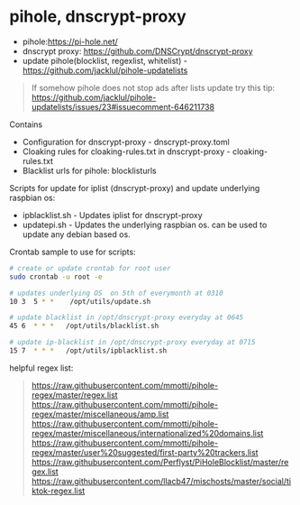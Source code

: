 # pihole, dnscrypt-proxy
- pihole:https://pi-hole.net/
- dnscrypt proxy: https://github.com/DNSCrypt/dnscrypt-proxy
- update pihole(blocklist, regexlist, whitelist) - https://github.com/jacklul/pihole-updatelists
> If somehow pihole does not stop ads after lists update try this tip: https://github.com/jacklul/pihole-updatelists/issues/23#issuecomment-646211738

Contains 
- Configuration for dnscrypt-proxy - dnscrypt-proxy.toml
- Cloaking rules for cloaking-rules.txt in dnscrypt-proxy - cloaking-rules.txt
- Blacklist urls for pihole: blocklisturls

Scripts for update for iplist (dnscrypt-proxy) and update underlying raspbian os:
 - ipblacklist.sh - Updates iplist for dnscrypt-proxy
 - updatepi.sh - Updates the underlying raspbian os. can be used to update any debian based os.

Crontab sample to use for scripts:
```sh
# create or update crontab for root user
sudo crontab -u root -e

# updates underlying OS  on 5th of everymonth at 0310
10 3  5 * *    /opt/utils/update.sh

# update blacklist in /opt/dnscrypt-proxy everyday at 0645
45 6  * * *   /opt/utils/blacklist.sh

# update ip-blacklist in /opt/dnscrypt-proxy everyday at 0715
15 7  * * *   /opt/utils/ipblacklist.sh
```

helpful regex list:
> https://raw.githubusercontent.com/mmotti/pihole-regex/master/regex.list 
> https://raw.githubusercontent.com/mmotti/pihole-regex/master/miscellaneous/amp.list 
> https://raw.githubusercontent.com/mmotti/pihole-regex/master/miscellaneous/internationalized%20domains.list 
> https://raw.githubusercontent.com/mmotti/pihole-regex/master/user%20suggested/first-party%20trackers.list 
> https://raw.githubusercontent.com/Perflyst/PiHoleBlocklist/master/regex.list 
> https://raw.githubusercontent.com/llacb47/mischosts/master/social/tiktok-regex.list
